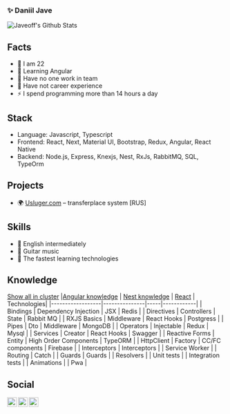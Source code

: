 ### ✨ Daniil Jave

![Javeoff's Github Stats](https://github-readme-stats.codestackr.vercel.app/api?username=javeoff&show_icons=true&hide_border=true&theme=light)

## Facts
- 🔭 I am 22
- 🌱 Learning Angular
- 👯 Have no one work in team
- 💼 Have not career experience
- ⚡ I spend programming more than 14 hours a day

## Stack
- Language: Javascript, Typescript
- Frontend: React, Next, Material UI, Bootstrap, Redux, Angular, React Native
- Backend: Node.js, Express, Knexjs, Nest,  RxJs, RabbitMQ, SQL, TypeOrm

## Projects
- 🌍 [Usluger.com](https://usluger.com) – transferplace system [RUS]

## Skills
- 💬 English intermediately
- 🎸 Guitar music
- 👀 The fastest learning technologies

## Knowledge
[Show all in cluster](https://www.notion.so/a880d18b642544649aa74f0045c19a02?v=40b95cc2445a4c7a88e4ed66239fe59c)
|[Angular knowledge](https://www.notion.so/a880d18b642544649aa74f0045c19a02?v=93656d68adaa40e3921fb378ae00b5f2) |
[Nest knowledge](https://www.notion.so/a880d18b642544649aa74f0045c19a02?v=07a38f58588d41f48b4eb12375b160ca) | 
[React](https://www.notion.so/a880d18b642544649aa74f0045c19a02?v=ca52bfa3baf94343b1ee7ee309d1ecc5) | 
Technologies|
|------------------|---------------|-----|------------|
| Bindings | Dependency Injection | JSX | Redis |
| Directives | Controllers | State | Rabbit MQ |
| RXJS Basics | Middleware | React Hooks | Postgress |
| Pipes | Dto | Middleware | MongoDB |
| Operators | Injectable | Redux | Mysql |
| Services | Creator | React Hooks | Swagger |
| Reactive Forms | Entity | High Order Components | TypeORM |
| HttpClient | Factory | CC/FC components | Firebase |
| Interceptors | Interceptors | | Service Worker |
| Routing | Catch |
| Guards | Guards |
| Resolvers |
| Unit tests |
| Integration tests |
| Animations |
| Pwa |

## Social
[<img align="left" width="22px" alt="javeoff | Telegram" src="https://simpleicons.org/icons/telegram.svg" />](https://t.me/javeoff)
[<img align="left" width="22px" alt="javeoff | VK" src="https://simpleicons.org/icons/vk.svg" />](https://vk.com/javeoff)
[<img align="left" width="22px" alt="javeoff | Instagram" src="https://simpleicons.org/icons/instagram.svg" />](https://instagram/javeoff)

